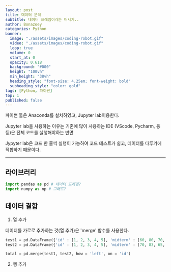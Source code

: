 ```yaml
---
layout: post
title: 데이터 분석
subtitle: 데이터 프레임이라는 머시기..
author: Bonazoey
categories: Python
banner:
  image: "./assets/images/coding-robot.gif"
  video: "./assets/images/coding-robot.gif"
  loop: true
  volume: 0
  start_at: 0
  opacity: 0.618
  background: "#000"
  height: "100vh"
  min_height: "38vh"
  heading_style: "font-size: 4.25em; font-weight: bold"
  subheading_style: "color: gold"
tags: [Python, 파이썬]
top: 1
published: false
---
```


파이썬 툴은 Anaconda를 설치하였고, Jupyter lab이용한다.

Jupyter lab을 사용하는 이유는 기존에 많이 사용하는 IDE (VScode, Pycharm, 등등)은 전체 코드를 실행해야하는 반면

Jypyter lab은 코드 한 줄씩 실행이 가능하여 코드 테스트가 쉽고, 데이터를 다루기에 적합하기 때문이다.

---

## 라이브러리

~~~python
import pandas as pd # 데이터 프레임?
import numpy as np # 그래프?
~~~

## 데이터 결합

1. 열 추가

데이터를 가로로 추가하는 것(열 추가)은 'merge' 함수를 사용한다.

~~~python
test1 = pd.DataFrame({'id' : [1, 2, 3, 4, 5], 'midterm' : [60, 80, 70, 90, 85]})
test2 = pd.DataFrame({'id' : [1, 2, 3, 4, 5], 'midterm' : [70, 83, 65, 95, 80]})

total = pd.merge(test1, test2, how = 'left', on = 'id')
~~~

2. 행 추가
